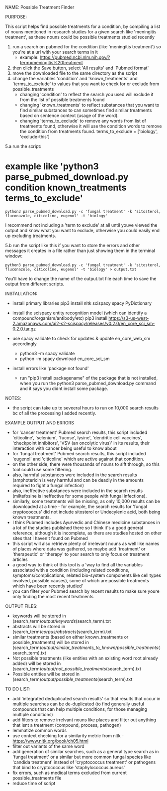 
NAME: Possible Treatment Finder


PURPOSE: 

This script helps find possible treatments for a condition, 
by compiling a list of nouns mentioned in research studies for a given search like 'meningitis treatment', 
as these nouns could be possible treatments studied recently

1. run a search on pubmed for the condition (like 'meningitis treatment') so you're at a url with your search terms in it 
	- example: https://pubmed.ncbi.nlm.nih.gov/?term=meningitis%20treatment
2. then click the Save button, select 'All results' and 'Pubmed format'
3. move the downloaded file to the same directory as the script
4. change the variables 'condition' and 'known_treatments' and 'terms_to_exclude' to values that you want to check for or exclude from possible_treatments
    - changing 'condition' to reflect the search you used will exclude it from the list of possible treatments found
    - changing 'known_treatments' to reflect substances that you want to find similar substances to can sometimes find similar treatments based on sentence context (usage of the word).
    - changing 'terms_to_exclude' to remove any words from list of treatments found, otherwise it will use the condition words to remove the condition from treatments found.
        terms_to_exclude = ['biology', 'exclude-this'] 


5.a run the script:

# example like 'python3 parse_pubmed_download.py condition known_treatments terms_to_exclude'
```
python3 parse_pubmed_download.py -c 'fungal treatment' -k 'sitosterol, fluconazole, citicoline, eugenol' -t 'biology'
```
I recommend not including a 'term to exclude' at all until youve viewed the output and know what you want to exclude, otherwise you could easily end up excluding treatments.


5.b run the script like this if you want to store the errors and other messages it creates in a file rather than just showing them in the terminal window:

```
python3 parse_pubmed_download.py -c 'fungal treatment' -k 'sitosterol, fluconazole, citicoline, eugenol' -t 'biology' > output.txt
```
You'll have to change the name of the output.txt file each time to save the output from different scripts.


INSTALLATION: 

- install primary libraries
	pip3 install nltk scispacy spacy PyDictionary
- install the scispacy entity recognition model (which can identify a compound/organism/antibody/etc)
	pip3 install https://s3-us-west-2.amazonaws.com/ai2-s2-scispacy/releases/v0.2.0/en_core_sci_sm-0.2.0.tar.gz
- use spacy validate to check for updates & update en_core_web_sm accordingly
	- python3 -m spacy validate
	- python -m spacy download en_core_sci_sm

- install errors like 'package not found' 
	- run "pip3 install packagename" of the package that is not installed, when you run the python3 parse_pubmed_download.py command and it says you didnt install some package.


NOTES:
- the script can take up to seveeral hours to run on 10,000 search results bc of all the processing I added recently.


EXAMPLE OUTPUT AND ERRORS
- for 'cancer treatment' Pubmed search results, this script included 'citicoline', 'selenium', 'fucose', lysine', 'dendritic cell vaccines', 'checkpoint inhibitors', 'VSV (an oncolytic virus)' in its results, their interaction with cancer being useful to know about
- for 'fungal treatment' Pubmed search results, this script included 'eugenol' and 'citicoline' which are active against that condition.
- on the other side, there were thousands of nouns to sift through, so this tool could use some filtering.
- also, harmful substances were included in the search results (amphotericin is very harmful and can be deadly in the amounts required to fight a fungal infection)
- also, ineffective substances were included in the search results (miltefosine is ineffective for some people with fungal infections).
- similarly, some treatments will be missing, as only 10,000 results can be downloaded at a time - for example, the search results for 'fungal cryptococcus' did not include sitosterol or Undecylenic acid, both being known treatments.
- I think Pubmed includes Ayurvedic and Chinese medicine substances in a lot of the studies published there so I think it's a good general reference, although it is incomplete, as there are studies hosted on other sites that I haven't found on Pubmed
- this script will also retrieve plenty of irrelevant nouns as well like names of places where data was gathered, so maybe add 'treatment' or 'therapeutic' or 'therapy' to your search to only focus on treatment articles
- a good way to think of this tool is a 'way to find all the variables associated with a condition (including related conditions, symptoms/complications, related bio-system components like cell types involved, possible causes), 
  some of which are possible treatments which have been recently studied'
- you can filter your Pubmed search by recent results to make sure youre only finding the most recent treatments


OUTPUT FILES:
- keywords will be stored in (search_term)_output/keywords_(search_term).txt
- abstracts will be stored in (search_term)_corpus/abstracts_(search_term).txt
- similar treatments (based on either known_treatments or possible_treatments) will be stored in (search_term)_output/similar_treatments_to_known/possible_treatments_(search_term).txt
- Not possible treatments (like entities with an existing word root already added) will be stored in (search_term)_output/not_possible_treatments_(search_term).txt
- Possible entities will be stored in (search_term)_output/possible_treatments_(search_term).txt


TO DO LIST:
- add 'integrated deduplicated search results' so that results that occur in multiple searches can be de-duplicated (to find generally useful compounds that can help multiple conditions, for those managing multiple conditions)
- add filters to remove irrelvant nouns like places and filter out anything that isnt a treatment (compound, process, pathogen)
- lemmatize common words
- use context checking for a similarity metric from nltk - https://www.nltk.org/book/ch05.html
- filter out variants of the same word
- add generation of similar searches, such as a general type search as in 'fungal treatment' or a similar but more common fungal species like 'candida treatment' instead of 'cryptococcus treatment' or pathogens that bind to cryptococcus like 'staphylococcus aureus'
- fix errors, such as medical terms excluded from current possible_treatments file
- reduce time of script